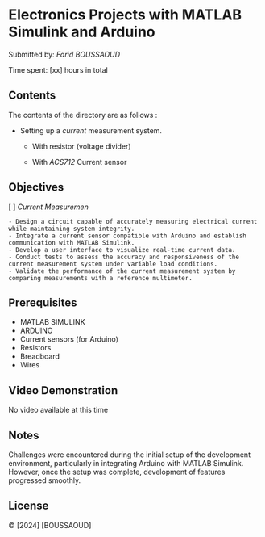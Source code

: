 # Electronics Projects with MATLAB Simulink and Arduino

Submitted by: *Farid BOUSSAOUD*

Time spent: [xx] hours in total

## Contents

The contents of the directory are as follows : 

* Setting up a *current* measurement system.

	* With resistor (voltage divider)

	* With *ACS712* Current sensor


## Objectives 

[ ] *Current Measuremen*

	- Design a circuit capable of accurately measuring electrical current while maintaining system integrity.
    - Integrate a current sensor compatible with Arduino and establish communication with MATLAB Simulink.
  	- Develop a user interface to visualize real-time current data.
    - Conduct tests to assess the accuracy and responsiveness of the current measurement system under variable load conditions.
	- Validate the performance of the current measurement system by comparing measurements with a reference multimeter.

## Prerequisites

- MATLAB SIMULINK
- ARDUINO
- Current sensors (for Arduino)
- Resistors
- Breadboard
- Wires


## Video Demonstration

No video available at this time

## Notes

Challenges were encountered during the initial setup of the development environment, particularly in integrating Arduino with MATLAB Simulink. However, once the setup was complete, development of features progressed smoothly.

## License

© [2024] [BOUSSAOUD]
